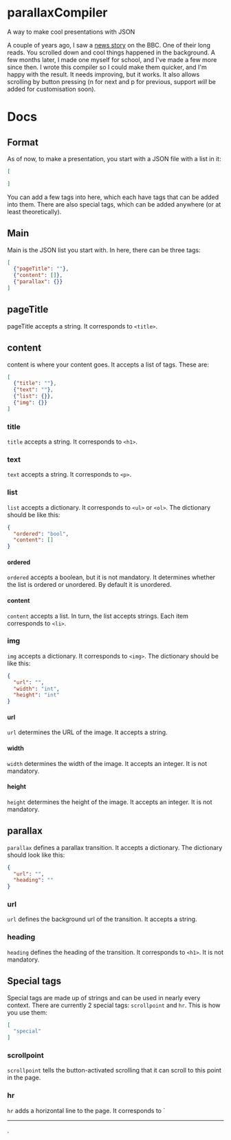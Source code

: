 # parallaxCompiler

A way to make cool presentations with JSON

A couple of years ago, I saw a [news story](https://www.bbc.co.uk/news/resources/idt-sh/who_stole_burmas_royal_ruby) on the BBC. One of their long reads. You scrolled down and cool things happened in the background. A few months later, I made one myself for school, and I've made a few more since then. I wrote this compiler so I could make them quicker, and I'm happy with the result. It needs improving, but it works. It also allows scrolling by button pressing (n for next and p for previous, support *will* be added for customisation soon).

# Docs

## Format

As of now, to make a presentation, you start with a JSON file with a list in it:

```json
[

]
```

You can add a few tags into here, which each have tags that can be added into them. There are also special tags, which can be added anywhere (or at least theoretically).

## Main

Main is the JSON list you start with. In here, there can be three tags:
```json
[
  {"pageTitle": ""},
  {"content": []},
  {"parallax": {}}
]
```

## pageTitle

pageTitle accepts a string. It corresponds to `<title>`.

## content

content is where your content goes. It accepts a list of tags. These are:
```json
[
  {"title": ""},
  {"text": ""},
  {"list": {}},
  {"img": {}}
]
```

### title

`title` accepts a string. It corresponds to `<h1>`.

### text

`text` accepts a string. It corresponds to `<p>`.

### list

`list` accepts a dictionary. It corresponds to `<ul>` or `<ol>`. The dictionary should be like this:

```json
{
  "ordered": "bool",
  "content": []
}
```

#### ordered

`ordered` accepts a boolean, but it is not mandatory. It determines whether the list is ordered or unordered. By default it is unordered.

#### content

`content` accepts a list. In turn, the list accepts strings. Each item corresponds to `<li>`.

### img

`img` accepts a dictionary. It corresponds to `<img>`. The dictionary should be like this:

```json
{
  "url": "",
  "width": "int",
  "height": "int"
}
```

#### url

`url` determines the URL of the image. It accepts a string.

#### width

`width` determines the width of the image. It accepts an integer. It is not mandatory.

#### height

`height` determines the height of the image. It accepts an integer. It is not mandatory.

## parallax

`parallax` defines a parallax transition. It accepts a dictionary. The dictionary should look like this:

```json
{
  "url": "",
  "heading": ""
}
```

### url

`url` defines the background url of the transition. It accepts a string.

### heading

`heading` defines the heading of the transition. It corresponds to `<h1>`. It is not mandatory.

## Special tags

Special tags are made up of strings and can be used in nearly every context. There are currently 2 special tags: `scrollpoint` and `hr`. This is how you use them:

```json
[
  "special"
]
```

### scrollpoint

`scrollpoint` tells the button-activated scrolling that it can scroll to this point in the page.

### hr

`hr` adds a horizontal line to the page. It corresponds to `<hr>.

